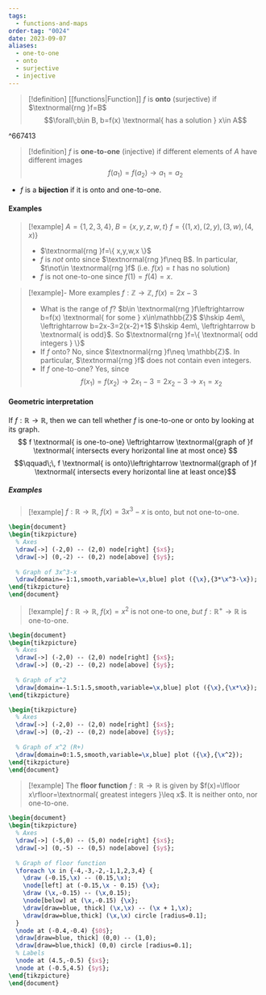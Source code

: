 ```yaml
---
tags:
  - functions-and-maps
order-tag: "0024"
date: 2023-09-07
aliases:
  - one-to-one
  - onto
  - surjective
  - injective
---
```

>[!definition]
>[[functions|Function]] $f$ is **onto** (surjective) if $\textnormal{rng }f=B$
>$$\forall\;b\in B, b=f(x) \textnormal{ has a solution } x\in A$$

^667413

>[!definition]
>$f$ is **one-to-one** (injective) if different elements of $A$ have different images
>$$f(a_{1})=f(a_{2})\to a_{1}=a_{2}$$

- $f$ is a **bijection** if it is onto and one-to-one.

#### Examples

>[!example]
>$A=\{ 1,2,3,4 \},\;B=\{ x,y,z,w,t \}$
>$f=\{ (1,x),(2,y),(3,w),(4,x) \}$
>- $\textnormal{rng }f=\{ x,y,w,x \}$
>- $f$ is *not* onto since $\textnormal{rng }f\neq B$. In particular, $t\not\in \textnormal{rng }f$ (i.e. $f(x)=t$ has no solution)
>- $f$ is not one-to-one since $f(1)=f(4)=x$.

>[!example]- More examples
>$f:\mathbb{Z}\to \mathbb{Z},\; f(x)=2x-3$
>- What is the range of $f$?
>$b\in \textnormal{rng }f\leftrightarrow b=f(x) \textnormal{ for some } x\in\mathbb{Z}$
>$\hskip 4em\, \leftrightarrow b=2x-3=2(x-2)+1$
>$\hskip 4em\, \leftrightarrow b \textnormal{ is odd}$.
>So $\textnormal{rng }f=\{ \textnormal{ odd integers } \}$
>- If $f$ onto?
>No, since $\textnormal{rng }f\neq \mathbb{Z}$. In particular, $\textnormal{rng }f$ does not contain even integers.
>- If $f$ one-to-one?
>Yes, since
> $$f(x_{1})=f(x_{2})\to 2x_{1}-3=2x_{2}-3\to x_{1}=x_{2}$$

#### Geometric interpretation
If $f:\mathbb{R}\to \mathbb{R}$, then we can tell whether $f$ is one-to-one or onto by looking at its graph.
$$
f \textnormal{ is one-to-one} \leftrightarrow \textnormal{graph of }f \textnormal{ intersects every horizontal line at most once}
$$
$$\qquad\;\, f \textnormal{ is onto}\leftrightarrow \textnormal{graph of }f \textnormal{ intersects every horizontal line at least once}$$
##### Examples

>[!example]
>$f:\mathbb{R}\to \mathbb{R},\;f(x)=3x^{3}-x$ is onto, but not one-to-one.

```tikz
\begin{document}
\begin{tikzpicture}
  % Axes
  \draw[->] (-2,0) -- (2,0) node[right] {$x$};
  \draw[->] (0,-2) -- (0,2) node[above] {$y$};
  
  % Graph of 3x^3-x
  \draw[domain=-1:1,smooth,variable=\x,blue] plot ({\x},{3*\x^3-\x});
\end{tikzpicture}
\end{document}
```


>[!example]
>$f:\mathbb{R}\to \mathbb{R},\;f(x)=x^{2}$ is not one-to one, *but* $f:\mathbb{R}^+ \to \mathbb{R}$ is one-to-one.

```tikz
\begin{document}
\begin{tikzpicture}
  % Axes
  \draw[->] (-2,0) -- (2,0) node[right] {$x$};
  \draw[->] (0,-2) -- (0,2) node[above] {$y$};
  
  % Graph of x^2
  \draw[domain=-1.5:1.5,smooth,variable=\x,blue] plot ({\x},{\x*\x});
\end{tikzpicture}

\begin{tikzpicture}
  % Axes
  \draw[->] (-2,0) -- (2,0) node[right] {$x$};
  \draw[->] (0,-2) -- (0,2) node[above] {$y$};
  
  % Graph of x^2 (R+)
  \draw[domain=0:1.5,smooth,variable=\x,blue] plot ({\x},{\x^2});
\end{tikzpicture}
\end{document}
```


>[!example]
>The **floor function** $f:\mathbb{R}\to \mathbb{R}$ is given by $f(x)=\lfloor x\rfloor=\textnormal{ greatest integers }\leq x$. It is neither onto, nor one-to-one.

```tikz
\begin{document}
\begin{tikzpicture}
  % Axes
  \draw[->] (-5,0) -- (5,0) node[right] {$x$};
  \draw[->] (0,-5) -- (0,5) node[above] {$y$};
  
  % Graph of floor function
  \foreach \x in {-4,-3,-2,-1,1,2,3,4} {
    \draw (-0.15,\x) -- (0.15,\x);
    \node[left] at (-0.15,\x - 0.15) {\x};
    \draw (\x,-0.15) -- (\x,0.15);
    \node[below] at (\x,-0.15) {\x};
    \draw[draw=blue, thick] (\x,\x) -- (\x + 1,\x);
    \draw[draw=blue,thick] (\x,\x) circle [radius=0.1];
  }
  \node at (-0.4,-0.4) {$0$};
  \draw[draw=blue, thick] (0,0) -- (1,0);
  \draw[draw=blue,thick] (0,0) circle [radius=0.1];
  % Labels
  \node at (4.5,-0.5) {$x$};
  \node at (-0.5,4.5) {$y$};
\end{tikzpicture}
\end{document}
```
